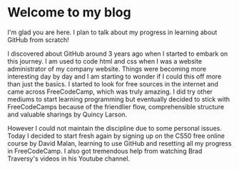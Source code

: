 # Welcome to my blog

I'm glad you are here. I plan to talk about my progress in learning about GitHub from scratch!

I discovered about GitHub around 3 years ago when I started to embark on this journey. I am used to code html and css when I was a website administrator of my company website. Things were becoming more interesting day by day and I am starting to wonder if I could this off more than just the basics. I started to look for free sources in the internet and came across FreeCodeCamp, which was truly amazing. I did try other mediums to start learning programming but eventually decided to stick with FreeCodeCamps because of the friendlier flow, comprehensible structure and valuable sharings by Quincy Larson.

However I could not maintain the discipline due to some personal issues. Today I decided to start fresh again by signing up on the CS50 free online course by David Malan, learning to use GitHub and resetting all my progress in FreeCodeCamp. I also got tremendous help from watching Brad Traversy's videos in his Youtube channel.

